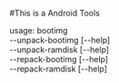 #This is a Android Tools
  
usage: bootimg  
        --unpack-bootimg [--help]  
        --unpack-ramdisk [--help]  
        --repack-bootimg [--help]  
        --repack-ramdisk [--help]  
